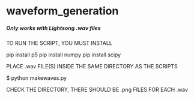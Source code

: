 # waveform_generation
##### Only works with Lightsong .wav files
TO RUN THE SCRIPT, YOU MUST INSTALL

pip install p5
pip install numpy
pip install scipy

PLACE .wav FILE(S) INSIDE THE SAME DIRECTORY AS THE SCRIPTS

$ python makewaves.py

CHECK THE DIRECTORY, THERE SHOULD BE .png FILES FOR EACH .wav
